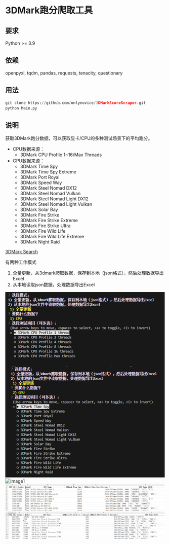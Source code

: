 # 3DMark跑分爬取工具

## 要求
Python >= 3.9

## 依赖
openpyxl, tqdm, pandas, requests, tenacity, questionary

## 用法
```python
git clone https://github.com/onlynovice/3DMarkScoreScraper.git
python Main.py
```

## 说明
获取3DMark跑分数据，可以获取显卡/CPU的多种测试场景下的平均跑分。
- CPU数据来源：
    - 3DMark CPU Profile 1~16/Max Threads
- GPU数据来源：
    - 3DMark Time Spy
    - 3DMark Time Spy Extreme
    - 3DMark Port Royal
    - 3DMark Speed Way
    - 3DMark Steel Nomad DX12
    - 3DMark Steel Nomad Vulkan
    - 3DMark Steel Nomad Light DX12
    - 3DMark Steel Nomad Light Vulkan
    - 3DMark Solar Bay
    - 3DMark Fire Strike
    - 3DMark Fire Strike Extreme
    - 3DMark Fire Strike Ultra
    - 3DMark Fire Wild Life
    - 3DMark Fire Wild Life Extreme
    - 3DMark Night Raid

[3DMark Search](https://www.3dmark.com/search?#advanced?test=spy%20P&cpuId=&gpuId=1509&gpuCount=1&gpuType=ALL&deviceType=ALL&storageModel=ALL&showRamDisks=false&memoryChannels=0&country=&scoreType=graphicsScore&hofMode=true&showInvalidResults=false&freeParams=&minGpuCoreClock=&maxGpuCoreClock=&minGpuMemClock=&maxGpuMemClock=&minCpuClock=&maxCpuClock=)

有两种工作模式
1. 全量更新，从3dmark爬取数据，保存到本地（json格式），然后处理数据导出Excel
2. 从本地读取json数据，处理数据导出Excel

![image4](Pictures/image4.png)
![image1](Pictures/image1.png)
![image2](Pictures/image2.png)
![image3](Pictures/image3.png)

